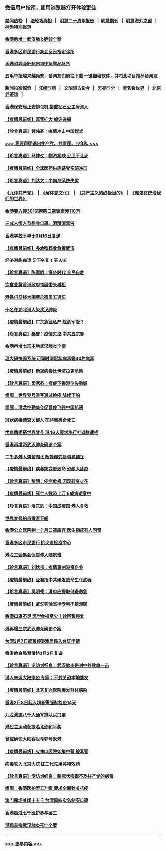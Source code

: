 ### [微信用户指南，使用浏览器打开体验更佳](https://github.com/gfw-breaker/banned-news1/blob/master/indexes/wechat-guide.md?t=0)
#### [禁闻热榜](热点新闻.md?t=0)  &nbsp;&nbsp;|&nbsp;&nbsp; [法轮功真相](https://github.com/gfw-breaker/truth/blob/master/README.md?t=0) &nbsp;&nbsp;|&nbsp;&nbsp; [明慧二十周年报告](https://github.com/gfw-breaker/mh-reports/blob/master/README.md?t=0) &nbsp;&nbsp;|&nbsp;&nbsp;[明慧期刊](https://github.com/gfw-breaker/mh-qikan) &nbsp;&nbsp;|&nbsp;&nbsp; [明慧海外之窗](https://github.com/gfw-breaker/mh-news/blob/master/README.md?t=0) &nbsp;&nbsp;|&nbsp;&nbsp; [神韵特别报道](https://github.com/gfw-breaker/mh-news/blob/master/shenyun.md?t=0)
#### [香港新增一武汉肺炎确诊个案](../pages/nsc415/n11874044.md?t=02172311) 
#### [香港多区市民游行集会反设指定诊所](../pages/nsc415/n11874017.md?t=02172311) 
#### [香港消委会吁超市加快急需品补货](../pages/nsc415/n11874003.md?t=02172311) 
#### 五毛举报越来越频繁，请网友们前往下载 [一键翻墙软件](https://github.com/gfw-breaker/ssr-accounts)，并将此项目推荐给亲友
#### [新闻拍案惊奇](https://github.com/gfw-breaker/banned-news1/blob/master/pages/link4.md) &nbsp;&nbsp;|&nbsp;&nbsp; [江峰时刻](https://github.com/gfw-breaker/banned-news1/blob/master/pages/link4.md) &nbsp;&nbsp;|&nbsp;&nbsp; [文昭谈古论今](https://github.com/gfw-breaker/banned-news1/blob/master/pages/link4.md) &nbsp;&nbsp;|&nbsp;&nbsp; [天亮时分](https://github.com/gfw-breaker/banned-news1/blob/master/pages/link4.md) &nbsp;&nbsp;|&nbsp;&nbsp; [萧茗看世界](https://github.com/gfw-breaker/banned-news1/blob/master/pages/link4.md) &nbsp;&nbsp;|&nbsp;&nbsp; [北京老茶馆](https://github.com/gfw-breaker/banned-news1/blob/master/pages/link4.md) &nbsp;&nbsp;|&nbsp;&nbsp; 
#### [香港保安局正安排包机 接载钻石公主号港人](../pages/nsc415/n11873932.md?t=02172311) 
#### [【疫情最前线】军管扩大 蝗灾进逼](../pages/nsc415/n11873780.md?t=02172311) 
#### [【珍言真语】黄伟豪：疫情冲击中国模式](../pages/nsc415/n11873482.md?t=02172311) 
#### [>>> 我要声明退出共产党、共青团、少年队 <<<](https://github.com/begood0513/goodnews/blob/master/quit/letter.md) 
#### [【珍言真语】马仲仪：物资紧缺 公卫不让步](../pages/nsc415/n11872315.md?t=02172311) 
#### [【疫情最前线】全球医药供应链受空前冲击](../pages/nsc415/n11869614.md?t=02172311) 
#### [【珍言真语】刘达文：中南海系统失灵](../pages/nsc415/n11869465.md?t=02172311) 
#### [《九评共产党》](https://github.com/begood0513/9ping.md/blob/master/README.md) &nbsp;|&nbsp; [《解体党文化》](../../../../jtdwh.md/blob/master/README.md)  &nbsp;|&nbsp; [《共产主义的终极目的》](../../../../gczydzjmd.md/blob/master/README.md) &nbsp;|&nbsp; [《魔鬼在统治我们的世界》](../../../../mgztzwmdsj.md/blob/master/README.md) 
#### [香港警方接301宗网购口罩骗案涉110万](../pages/nsc415/n11867572.md?t=02172311) 
#### [三成人情人节想收口罩、酒精消毒液](../pages/nsc415/n11867523.md?t=02172311) 
#### [香港学校不早于3月16日复课](../pages/nsc415/n11867498.md?t=02172311) 
#### [【疫情最前线】多地殡葬业急援武汉](../pages/nsc415/n11866914.md?t=02172311) 
#### [经济濒临崩溃 习下令复工无人听](../pages/nsc415/n11867269.md?t=02172311) 
#### [【珍言真语】陈竟明：瘟疫时代 全民自救](../pages/nsc415/n11866765.md?t=02172311) 
#### [饮食业冀香港政府领展带头减租](../pages/nsc415/n11864876.md?t=02172311) 
#### [港铁屯马线大围至启德周五通车](../pages/nsc415/n11864842.md?t=02172311) 
#### [十名在湖北港人染武汉肺炎](../pages/nsc415/n11864807.md?t=02172311) 
#### [【疫情最前线】广东急征私产 趁危军管？](../pages/nsc415/n11864205.md?t=02172311) 
#### [【珍言真语】桑普：疫情失控 中共五宗罪](../pages/nsc415/n11864157.md?t=02172311) 
#### [香港再增七宗本地武汉肺炎个案](../pages/nsc415/n11862405.md?t=02172311) 
#### [理大研快筛系统 可同时测冠状病毒等40种病毒](../pages/nsc415/n11862376.md?t=02172311) 
#### [【疫情最前线】新冠病毒比伊波拉更危险](../pages/nsc415/n11862199.md?t=02172311) 
#### [【珍言真语】梁家杰：疫症下香港沦失败城](../pages/nsc415/n11861588.md?t=02172311) 
#### [组图：世界梦号乘客通过检疫 陆续下船](../pages/nsc415/n11858302.md?t=02172311) 
#### [组图：港龙空勤集会促暂停飞往中国航班](../pages/nsc415/n11858190.md?t=02172311) 
#### [冠状病毒调查关键人 在非洲离奇死亡](../pages/nsc415/n11859798.md?t=02172311) 
#### [忧疫情拒搭世界梦号 港46人要求旅行社退款遭拒](../pages/nsc415/n11859849.md?t=02172311) 
#### [香港再增两武汉肺炎确诊个案](../pages/nsc415/n11859833.md?t=02172311) 
#### [二千多港人滞留湖北 政党促安排包机接送](../pages/nsc415/n11859831.md?t=02172311) 
#### [【疫情最前线】病毒突变更致命 恐酿大瘟疫](../pages/nsc415/n11859604.md?t=02172311) 
#### [【珍言真语】黎明：疫症危机 闪现转变火花](../pages/nsc415/n11859199.md?t=02172311) 
#### [【疫情最前线】死亡人数恐上万 6成病逝家中](../pages/nsc415/n11856687.md?t=02172311) 
#### [【珍言真语】潘东凯：中国成疫国 港人自救](../pages/nsc415/n11856962.md?t=02172311) 
#### [世界梦号船员乘客下船](../pages/nsc415/n11856883.md?t=02172311) 
#### [香港公立医院剩一个月口罩库存 医生指应有人问责](../pages/nsc415/n11856875.md?t=02172311) 
#### [香港多区市民游行 抗议设检疫中心](../pages/nsc415/n11856866.md?t=02172311) 
#### [港龙工会集会促暂停大陆航班](../pages/nsc415/n11856840.md?t=02172311) 
#### [【珍言真语】刘达邦：疫情重创港资企业](../pages/nsc415/n11854274.md?t=02172311) 
#### [【疫情最前线】证据指中共研发致命生化武器](../pages/nsc415/n11853087.md?t=02172311) 
#### [【珍言真语】吴明德：港府应提取储备救急](../pages/nsc415/n11852734.md?t=02172311) 
#### [【疫情最前线】武汉实验室抢专利不慎泄密](../pages/nsc415/n11850310.md?t=02172311) 
#### [香港口罩不足 医学会指至少十诊所暂停业](../pages/nsc415/n11850301.md?t=02172311) 
#### [港再增三宗武汉肺炎确诊个案](../pages/nsc415/n11850328.md?t=02172311) 
#### [台湾2月7日起暂停港澳居民入台证申请](../pages/nsc415/n11850304.md?t=02172311) 
#### [香港教育局暂维持3月2日复课](../pages/nsc415/n11850260.md?t=02172311) 
#### [【珍言真语】专访刘细良：武汉肺炎是对中共致命一击](../pages/nsc415/n11849934.md?t=02172311) 
#### [港人未返大陆染疫 专家：不封关恐本地爆发](../pages/nsc415/n11848021.md?t=02172311) 
#### [【疫情最前线】北京复兴医院爆发群体感染](../pages/nsc415/n11847626.md?t=02172311) 
#### [香港2月8日起入境者需强制检疫14天](../pages/nsc415/n11847658.md?t=02172311) 
#### [九龙湾逾八千人通宵排队买口罩](../pages/nsc415/n11847647.md?t=02172311) 
#### [港民主运动获提名竞逐和平奖](../pages/nsc415/n11847633.md?t=02172311) 
#### [曾载确诊大陆客世界梦号返港](../pages/nsc415/n11847608.md?t=02172311) 
#### [【疫情最前线】火神山医院如集中营 被军管](../pages/nsc415/n11847524.md?t=02172311) 
#### [病毒攻入北京大院 红二代先用美特效药](../pages/nsc415/n11847427.md?t=02172311) 
#### [【珍言真语】专访刘细良：新冠状病毒不及共产党的病毒](../pages/nsc415/n11847164.md?t=02172311) 
#### [组图：香港医护罢工升级 要求全面封关抗疫](../pages/nsc415/n11844107.md?t=02172311) 
#### [澳门赌场关闭十五日 台湾周四实名制买口罩](../pages/nsc415/n11845083.md?t=02172311) 
#### [香港超过七千医护参与罢工](../pages/nsc415/n11845051.md?t=02172311) 
#### [港现首宗武汉肺炎死亡个案](../pages/nsc415/n11844998.md?t=02172311) 

----
#### [ >>> 更早内容 <<< ](../indexes/nsc415-earlier.md)
